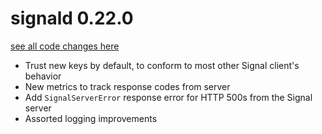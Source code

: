 # signald 0.22.0

[see all code changes here](https://gitlab.com/signald/signald/-/compare/0.21.1...0.22.0)

* Trust new keys by default, to conform to most other Signal client's behavior
* New metrics to track response codes from server
* Add `SignalServerError` response error for HTTP 500s from the Signal server
* Assorted logging improvements
